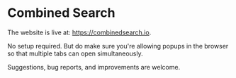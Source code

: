 # Combined Search

The website is live at: https://combinedsearch.io.

No setup required. But do make sure you're allowing popups in the browser so that multiple tabs can open simultaneously.

Suggestions, bug reports, and improvements are welcome.
